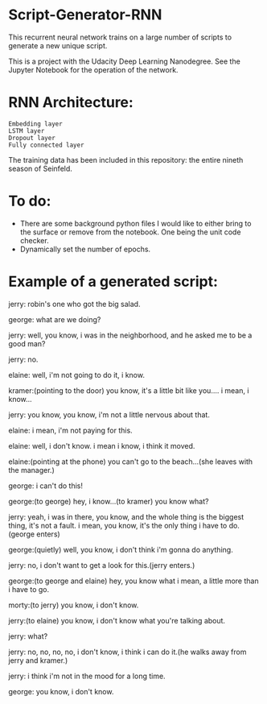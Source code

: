 # Script-Generator-RNN
This recurrent neural network trains on a large number of scripts to generate a new unique script.

This is a project with the Udacity Deep Learning Nanodegree.
See the Jupyter Notebook for the operation of the network.

# RNN Architecture:

	Embedding layer
	LSTM layer
	Dropout layer
	Fully connected layer


The training data has been included in this repository: the entire nineth season of Seinfeld.

# To do:
- There are some background python files I would like to either bring to the surface or remove from the notebook. One being the unit code checker.
- Dynamically set the number of epochs.


# Example of a generated script:

jerry: robin's one who got the big salad.

george: what are we doing?

jerry: well, you know, i was in the neighborhood, and he asked me to be a good man?

jerry: no.

elaine: well, i'm not going to do it, i know.

kramer:(pointing to the door) you know, it's a little bit like you.... i mean, i know...

jerry: you know, you know, i'm not a little nervous about that.

elaine: i mean, i'm not paying for this.

elaine: well, i don't know. i mean i know, i think it moved.

elaine:(pointing at the phone) you can't go to the beach...(she leaves with the manager.)

george: i can't do this!

george:(to george) hey, i know...(to kramer) you know what?

jerry: yeah, i was in there, you know, and the whole thing is the biggest thing, it's not a fault. i mean, you know, it's the only thing i have to do.(george enters)

george:(quietly) well, you know, i don't think i'm gonna do anything.

jerry: no, i don't want to get a look for this.(jerry enters.)

george:(to george and elaine) hey, you know what i mean, a little more than i have to go.

morty:(to jerry) you know, i don't know.

jerry:(to elaine) you know, i don't know what you're talking about.

jerry: what?

jerry: no, no, no, no, i don't know, i think i can do it.(he walks away from jerry and kramer.)

jerry: i think i'm not in the mood for a long time.

george: you know, i don't know.
